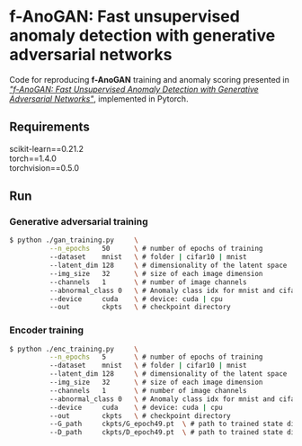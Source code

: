f-AnoGAN: Fast unsupervised anomaly detection with generative adversarial networks
===================================================================


Code for reproducing **f-AnoGAN** training and anomaly scoring presented in [*"f-AnoGAN: Fast Unsupervised Anomaly Detection with Generative Adversarial Networks"*](https://www.sciencedirect.com/science/article/abs/pii/S1361841518302640), implemented in Pytorch.



## Requirements

scikit-learn==0.21.2<br>
torch==1.4.0<br>
torchvision==0.5.0


## Run
### Generative adversarial training
```bash
$ python ./gan_training.py     \
          --n_epochs   50      \ # number of epochs of training
          --dataset    mnist   \ # folder | cifar10 | mnist
          --latent_dim 128     \ # dimensionality of the latent space
          --img_size   32      \ # size of each image dimension
          --channels   1       \ # number of image channels
          --abnormal_class 0   \ # Anomaly class idx for mnist and cifar datasets
          --device     cuda    \ # device: cuda | cpu
          --out        ckpts   \ # checkpoint directory
```
### Encoder training
```bash
$ python ./enc_training.py     \
          --n_epochs   5       \ # number of epochs of training
          --dataset    mnist   \ # folder | cifar10 | mnist
          --latent_dim 128     \ # dimensionality of the latent space
          --img_size   32      \ # size of each image dimension
          --channels   1       \ # number of image channels
          --abnormal_class 0   \ # Anomaly class idx for mnist and cifar datasets
          --device     cuda    \ # device: cuda | cpu
          --out        ckpts   \ # checkpoint directory
          --G_path     ckpts/G_epoch49.pt  \ # path to trained state dict of generator
          --D_path     ckpts/D_epoch49.pt  \ # path to trained state dict of discriminator
```
